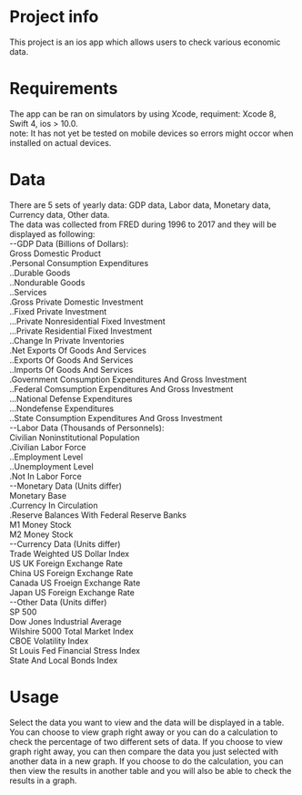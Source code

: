 # Project info

This project is an ios app which allows users to check various economic data.

# Requirements

The app can be ran on simulators by using Xcode, requiment: Xcode 8, Swift 4, ios > 10.0.  
note: It has not yet be tested on mobile devices so errors might occor when installed on actual devices.

# Data

There are 5 sets of yearly data: GDP data, Labor data, Monetary data, Currency data, Other data.  
The data was collected from FRED during 1996 to 2017 and they will be displayed as following:  
--GDP Data (Billions of Dollars):  
Gross Domestic Product  
.Personal Consumption Expenditures  
..Durable Goods  
..Nondurable Goods  
..Services  
.Gross Private Domestic Investment  
..Fixed Private Investment  
...Private Nonresidential Fixed Investment  
...Private Residential Fixed Investment  
..Change In Private Inventories  
.Net Exports Of Goods And Services  
..Exports Of Goods And Services  
..Imports Of Goods And Services  
.Government Consumption Expenditures And Gross Investment  
..Federal Comsumption Expenditures And Gross Investment  
...National Defense Expenditures  
...Nondefense Expenditures  
..State Consumption Expenditures And Gross Investment  
--Labor Data (Thousands of Personnels):  
Civilian Noninstitutional Population  
.Civilian Labor Force  
..Employment Level  
..Unemployment Level  
.Not In Labor Force  
--Monetary Data (Units differ)  
Monetary Base  
.Currency In Circulation  
.Reserve Balances With Federal Reserve Banks  
M1 Money Stock  
M2 Money Stock  
--Currency Data (Units differ)  
Trade Weighted US Dollar Index  
US UK Foreign Exchange Rate  
China US Foreign Exchange Rate  
Canada US Froeign Exchange Rate  
Japan US Foreign Exchange Rate  
--Other Data (Units differ)  
SP 500  
Dow Jones Industrial Average  
Wilshire 5000 Total Market Index  
CBOE Volatility Index  
St Louis Fed Financial Stress Index  
State And Local Bonds Index  

# Usage

Select the data you want to view and the data will be displayed in a table.
You can choose to view graph right away or you can do a calculation to check the percentage of two different sets of data.
If you choose to view graph right away, you can then compare the data you just selected with another data in a new graph.
If you choose to do the calculation, you can then view the results in another table and you will also be able to check the results in a graph.
